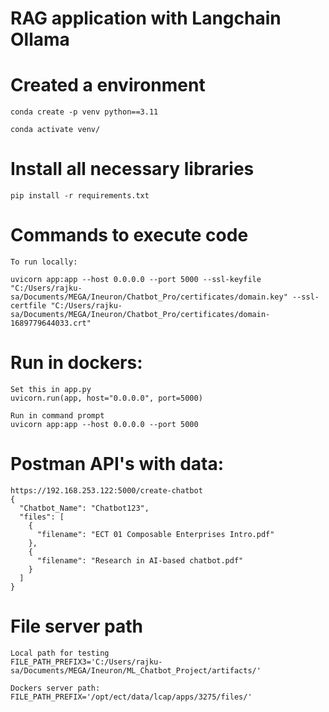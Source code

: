 # RAG application with Langchain Ollama

# Created a environment
```
conda create -p venv python==3.11

conda activate venv/
```
# Install all necessary libraries
```
pip install -r requirements.txt
```

# Commands to execute code
```
To run locally:

uvicorn app:app --host 0.0.0.0 --port 5000 --ssl-keyfile "C:/Users/rajku-sa/Documents/MEGA/Ineuron/Chatbot_Pro/certificates/domain.key" --ssl-certfile "C:/Users/rajku-sa/Documents/MEGA/Ineuron/Chatbot_Pro/certificates/domain-1689779644033.crt"
```
# Run in dockers:
```
Set this in app.py
uvicorn.run(app, host="0.0.0.0", port=5000)

Run in command prompt
uvicorn app:app --host 0.0.0.0 --port 5000

```

# Postman API's with data:

```
https://192.168.253.122:5000/create-chatbot
{
  "Chatbot_Name": "Chatbot123",
  "files": [
    {
      "filename": "ECT 01 Composable Enterprises Intro.pdf"
    },
    {
      "filename": "Research in AI-based chatbot.pdf"
    }
  ]
}
```

# File server path 
```
Local path for testing
FILE_PATH_PREFIX3='C:/Users/rajku-sa/Documents/MEGA/Ineuron/ML_Chatbot_Project/artifacts/'

Dockers server path:
FILE_PATH_PREFIX='/opt/ect/data/lcap/apps/3275/files/'
```
